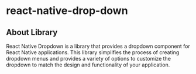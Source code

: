 # react-native-drop-down

## About Library 
React Native Dropdown is a library that provides a  dropdown component for React Native applications. This library simplifies the process of creating dropdown menus and provides a variety of options to customize the dropdown to match the design and functionality of your application.
